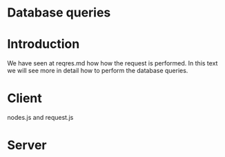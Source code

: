 Database queries
=========================

# Introduction

We have seen at reqres.md how how the request is performed. In this text we will see more in detail how to perform the database queries.

# Client

nodes.js and request.js

# Server
